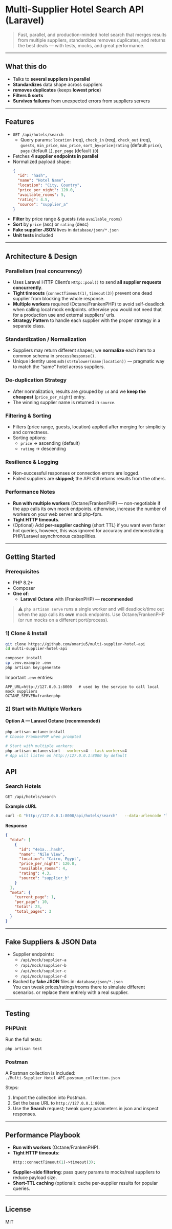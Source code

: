 # Multi-Supplier Hotel Search API (Laravel)

> Fast, parallel, and production-minded hotel search that merges results from multiple suppliers, standardizes removes duplicates, and returns the best deals — with tests, mocks, and great performance.

---

## What this do

- Talks to **several suppliers in parallel**
- **Standardizes** data shape across suppliers
- **removes duplicates** (keeps **lowest price**)
- **Filters & sorts**
- **Survives failures** from unexpected errors from suppliers servers

---

## Features

- `GET /api/hotels/search`
  - Query params: `location` (req), `check_in` (req), `check_out` (req), `guests`, `min_price`, `max_price`, `sort_by=price|rating` (default `price`), `page` (default `1`), `per_page` (default `10`)
- Fetches **4 supplier endpoints in parallel**
- Normalized payload shape:
  ```json
  {
    "id": "hash",
    "name": "Hotel Name",
    "location": "City, Country",
    "price_per_night": 120.0,
    "available_rooms": 5,
    "rating": 4.5,
    "source": "supplier_a"
  }
  ```
- **Filter** by price range & guests (via `available_rooms`)
- **Sort** by `price` (asc) or `rating` (desc)
- **Fake supplier JSON** lives in `database/json/*.json`
- **Unit tests** included

---

## Architecture & Design

### Parallelism (real concurrency)

- Uses Laravel HTTP Client’s `Http::pool()` to send **all supplier requests concurrently**.
- **Tight timeouts** (`connectTimeout(1)`, `timeout(3)`) prevent one dead supplier from blocking the whole response.
- **Multiple workers** required (Octane/FrankenPHP) to avoid self-deadlock when calling local mock endpoints. otherwise you would not need that for a production use and external suppliers' urls.
- **Strategy Pattern** to handle each supplier with the proper strategy in a separate class.

### Standardization / Normalization

- Suppliers may return different shapes; we **normalize** each item to a common schema in `processResponse()`.
- Unique identity uses `md5(strtolower(name|location))` — pragmatic way to match the “same” hotel across suppliers.

### De-duplication Strategy

- After normalization, results are grouped by `id` and we **keep the cheapest** (`price_per_night`) entry.  
- The winning supplier name is returned in `source`.

### Filtering & Sorting

- Filters (price range, guests, location) applied after merging for simplicity and correctness.
- Sorting options:
  - `price` → ascending (default)
  - `rating` → descending

### Resilience & Logging

- Non-successful responses or connection errors are logged.
- Failed suppliers are **skipped**; the API still returns results from the others.

### Performance Notes

- **Run with multiple workers** (Octane/FrankenPHP) — non-negotiable if the app calls its own mock endpoints. otherwise, increase the number of workers on your web server and php-fpm.
- **Tight HTTP timeouts**.
- (Optional) Add **per-supplier caching** (short TTL) if you want even faster hot queries, however, this was ignored for accuracy and demonstrating PHP/Laravel asynchronous cabapilities.

---

## Getting Started

### Prerequisites

- PHP 8.2+
- Composer
- **One of**:
  - **Laravel Octane** with (FrankenPHP) — **recommended**

> ⚠️ `php artisan serve` runs a single worker and will deadlock/time out when the app calls its **own** mock endpoints. Use Octane/FrankenPHP (or run mocks on a different port/process).

### 1) Clone & Install

```bash
git clone https://github.com/omariu5/multi-supplier-hotel-api
cd multi-supplier-hotel-api

composer install
cp .env.example .env
php artisan key:generate
```

Important `.env` entries:

```env
APP_URL=http://127.0.0.1:8000   # used by the service to call local mock suppliers
OCTANE_SERVER=frankenphp
```

### 2) Start with Multiple Workers

#### Option A — Laravel Octane (recommended)

```bash
php artisan octane:install
# Choose FrankenPHP when prompted

# Start with multiple workers:
php artisan octane:start --workers=4 --task-workers=4
# App will listen on http://127.0.0.1:8000 by default
```

## API

### Search Hotels

`GET /api/hotels/search`

**Example cURL**

```bash
curl -G "http://127.0.0.1:8000/api/hotels/search"   --data-urlencode "location=Cairo"   --data-urlencode "check_in=2025-09-01"   --data-urlencode "check_out=2025-09-05"   --data-urlencode "guests=2"   --data-urlencode "min_price=50"   --data-urlencode "max_price=300"   --data-urlencode "sort_by=price"   --data-urlencode "page=1"   --data-urlencode "per_page=10"
```

**Response**

```json
{
  "data": [
    {
      "id": "4e1a...hash",
      "name": "Nile View",
      "location": "Cairo, Egypt",
      "price_per_night": 120.0,
      "available_rooms": 4,
      "rating": 4.3,
      "source": "supplier_b"
    }
  ],
  "meta": {
    "current_page": 1,
    "per_page": 10,
    "total": 23,
    "total_pages": 3
  }
}
```

---

## Fake Suppliers & JSON Data

- Supplier endpoints:
  - `/api/mock/supplier-a`
  - `/api/mock/supplier-b`
  - `/api/mock/supplier-c`
  - `/api/mock/supplier-d`
- Backed by **fake JSON** files in: `database/json/*.json`  
  You can tweak prices/ratings/rooms there to simulate different scenarios. or replace them entirely with a real supplier.


---

## Testing

### PHPUnit

Run the full tests:

```bash
php artisan test
```

### Postman

A Postman collection is included:  
`./Multi-Supplier Hotel API.postman_collection.json`

Steps:

1. Import the collection into Postman.
2. Set the base URL to `http://127.0.0.1:8000`.
3. Use the **Search** request; tweak query parameters in json and inspect responses.

---

## Performance Playbook

- **Run with workers** (Octane/FrankenPHP).
- **Tight HTTP timeouts**:
  ```php
  Http::connectTimeout(1)->timeout(3);
  ```
- **Supplier-side filtering**: pass query params to mocks/real suppliers to reduce payload size.
- **Short-TTL caching** (optional): cache per-supplier results for popular queries.

---

## License

MIT
